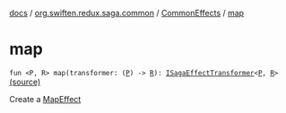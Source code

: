 [docs](../../index.md) / [org.swiften.redux.saga.common](../index.md) / [CommonEffects](index.md) / [map](./map.md)

# map

`fun <P, R> map(transformer: (`[`P`](map.md#P)`) -> `[`R`](map.md#R)`): `[`ISagaEffectTransformer`](../-i-saga-effect-transformer.md)`<`[`P`](map.md#P)`, `[`R`](map.md#R)`>` [(source)](https://github.com/protoman92/KotlinRedux/tree/master/common/common-saga/src/main/kotlin/org/swiften/redux/saga/common/CommonEffects.kt#L61)

Create a [MapEffect](../-map-effect/index.md)

